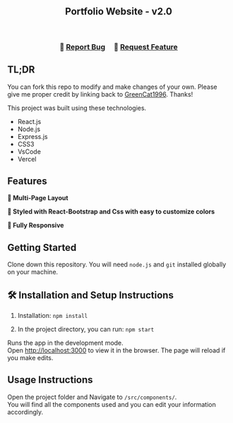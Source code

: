 <h2 align="center">
  Portfolio Website - v2.0<br/>  
</h2>

<br/>


<h3 align="center">
    🔹
    <a href="https://github.com/GreenCat1996/My-new-Portfolio/issues">Report Bug</a> &nbsp; &nbsp;
    🔹
    <a href="https://github.com/GreenCat1996/My-new-Portfolio/issues">Request Feature</a>
</h3>

## TL;DR

You can fork this repo to modify and make changes of your own. Please give me proper credit by linking back to [GreenCat1996](https://github.com/GreenCat1996/My-new-Portfolio). Thanks!


This project was built using these technologies.

- React.js
- Node.js
- Express.js
- CSS3
- VsCode
- Vercel

## Features

**📖 Multi-Page Layout**

**🎨 Styled with React-Bootstrap and Css with easy to customize colors**

**📱 Fully Responsive**

## Getting Started

Clone down this repository. You will need `node.js` and `git` installed globally on your machine.

## 🛠 Installation and Setup Instructions

1. Installation: `npm install`

2. In the project directory, you can run: `npm start`

Runs the app in the development mode.\
Open [http://localhost:3000](http://localhost:3000) to view it in the browser.
The page will reload if you make edits.

## Usage Instructions

Open the project folder and Navigate to `/src/components/`. <br/>
You will find all the components used and you can edit your information accordingly.

